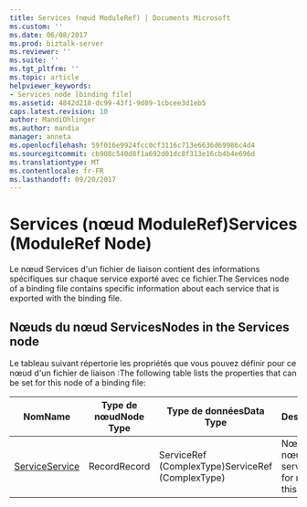 ```yaml
---
title: Services (nœud ModuleRef) | Documents Microsoft
ms.custom: ''
ms.date: 06/08/2017
ms.prod: biztalk-server
ms.reviewer: ''
ms.suite: ''
ms.tgt_pltfrm: ''
ms.topic: article
helpviewer_keywords:
- Services node [binding file]
ms.assetid: 4842d218-dc99-43f1-9d09-1cbcee3d1eb5
caps.latest.revision: 10
author: MandiOhlinger
ms.author: mandia
manager: anneta
ms.openlocfilehash: 59f016e9924fcc0cf3116c713e6636d69986c4d4
ms.sourcegitcommit: cb908c540d8f1a692d01dc8f313e16cb4b4e696d
ms.translationtype: MT
ms.contentlocale: fr-FR
ms.lasthandoff: 09/20/2017
---
```

# <a name="services-moduleref-node"></a><span data-ttu-id="27c50-102">Services (nœud ModuleRef)</span><span class="sxs-lookup"><span data-stu-id="27c50-102">Services (ModuleRef Node)</span></span>
<span data-ttu-id="27c50-103">Le nœud Services d'un fichier de liaison contient des informations spécifiques sur chaque service exporté avec ce fichier.</span><span class="sxs-lookup"><span data-stu-id="27c50-103">The Services node of a binding file contains specific information about each service that is exported with the binding file.</span></span>  
  
## <a name="nodes-in-the-services-node"></a><span data-ttu-id="27c50-104">Nœuds du nœud Services</span><span class="sxs-lookup"><span data-stu-id="27c50-104">Nodes in the Services node</span></span>  
 <span data-ttu-id="27c50-105">Le tableau suivant répertorie les propriétés que vous pouvez définir pour ce nœud d'un fichier de liaison :</span><span class="sxs-lookup"><span data-stu-id="27c50-105">The following table lists the properties that can be set for this node of a binding file:</span></span>  
  
|<span data-ttu-id="27c50-106">**Nom**</span><span class="sxs-lookup"><span data-stu-id="27c50-106">**Name**</span></span>|<span data-ttu-id="27c50-107">**Type de nœud**</span><span class="sxs-lookup"><span data-stu-id="27c50-107">**Node Type**</span></span>|<span data-ttu-id="27c50-108">**Type de données**</span><span class="sxs-lookup"><span data-stu-id="27c50-108">**Data Type**</span></span>|<span data-ttu-id="27c50-109">**Description**</span><span class="sxs-lookup"><span data-stu-id="27c50-109">**Description**</span></span>|<span data-ttu-id="27c50-110">**Restrictions**</span><span class="sxs-lookup"><span data-stu-id="27c50-110">**Restrictions**</span></span>|<span data-ttu-id="27c50-111">**Commentaires**</span><span class="sxs-lookup"><span data-stu-id="27c50-111">**Comments**</span></span>|  
|--------------|-------------------|-------------------|---------------------|----------------------|------------------|  
|[<span data-ttu-id="27c50-112">Service</span><span class="sxs-lookup"><span data-stu-id="27c50-112">Service</span></span>](../core/service-services-node.md)|<span data-ttu-id="27c50-113">Record</span><span class="sxs-lookup"><span data-stu-id="27c50-113">Record</span></span>|<span data-ttu-id="27c50-114">ServiceRef (ComplexType)</span><span class="sxs-lookup"><span data-stu-id="27c50-114">ServiceRef (ComplexType)</span></span>|<span data-ttu-id="27c50-115">Nœud contenant les nœuds qui décrivent ce service.</span><span class="sxs-lookup"><span data-stu-id="27c50-115">Container node for nodes that describe this service.</span></span>|<span data-ttu-id="27c50-116">Facultatif</span><span class="sxs-lookup"><span data-stu-id="27c50-116">Not required</span></span>|<span data-ttu-id="27c50-117">Valeur par défaut : Aucun</span><span class="sxs-lookup"><span data-stu-id="27c50-117">Default value: None</span></span>|
